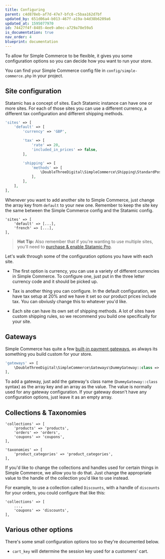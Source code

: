 ```yaml
---
title: Configuring
parent: c4d878eb-af7d-47e7-bfc8-c5baa162d7bf
updated_by: 651d06a4-b013-467f-a19a-b4d38b6209a6
updated_at: 1595077970
id: 74427f4f-8485-4ee9-a0ec-a729a78e59a5
is_documentation: true
nav_order: 4
blueprint: documentation
---
```

To allow for Simple Commerce to be flexible, it gives you some configuration options so you can decide how you want to run your store.

You can find your Simple Commerce config file in `config/simple-commerce.php` in your project.

## Site configuration
Statamic has a concept of sites. Each Statamic instance can have one or more sites. For each of those sites you can use a different currency, a different tax configuration and different shipping methods.

```php
'sites' => [
    'default' => [
        'currency' => 'GBP',

        'tax' => [
            'rate' => 20,
            'included_in_prices' => false,
        ],

        'shipping' => [
            'methods' => [
                \DoubleThreeDigital\SimpleCommerce\Shipping\StandardPost::class,
            ],
        ],
    ],
],
```

Whenever you want to add another site to Simple Commerce, just change the array key from `default` to your new one. Remember to keep the site key the same between the Simple Commerce config and the Statamic config.

```
'sites' => [
    'default' => [...],
    'french' => [...],
],
```

> **Hot Tip:** Also remember that if you're wanting to use multiple sites, you'll need to [purchase & enable Statamic Pro](https://statamic.dev/licensing).

Let's walk through some of the configuration options you have with each site.

* The first option is currency, you can use a variety of different currencies in Simple Commerce. To configure one, just put in the three letter currency code and it should be picked up.

* Tax is another thing you can configure. In the default configuration, we have tax setup at 20% and we have it set so our product prices include tax. You can obviusly change this to whatever you'd like.

* Each site can have its own set of shipping methods. A lot of sites have custom shipping rules, so we recommend you build one specifically for your site. <!-- TODO: write documentation on doing this -->

## Gateways
Simple Commerce has quite a few [built-in payment gateways](/simple-commerce/gateways), as always its something you build custom for your store.

```php
'gateways' => [
    \DoubleThreeDigital\SimpleCommerce\Gateways\DummyGateway::class => [],
],
```

To add a gateway, just add the gateway's class name (`DummyGateway::class` syntax) as the array key and an array as the value. The value is normally used for any gateway configuration. If your gateway doesn't have any configuration options, just leave it as an empty array.

## Collections & Taxonomies
```
'collections' => [
    'products' => 'products',
    'orders' => 'orders',
    'coupons' => 'coupons',
],

'taxonomies' => [
    'product_categories' => 'product_categories',
],
```

If you'd like to change the collections and handles used for certain things in Simple Commerce, we allow you to do that. Just change the appropriate value to the handle of the collection you'd like to use instead.

For example, to use a collection called `Discounts`, with a handle of `discounts` for your orders, you could configure that like this:

```
'collections' => [
    ...,
    'coupons' => 'discounts',
],
```

## Various other options
There's some small configuration options too so they're documented below.

* `cart_key` will determine the session key used for a customers' cart.
